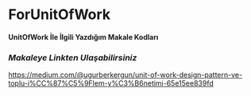 # ForUnitOfWork

<h4>UnitOfWork İle İlgili Yazdığım Makale Kodları</h4>

<h3><i>Makaleye Linkten Ulaşabilirsiniz</i></h3>

https://medium.com/@ugurberkergun/unit-of-work-design-pattern-ve-toplu-i%CC%87%C5%9Flem-y%C3%B6netimi-65e15ee839fd
